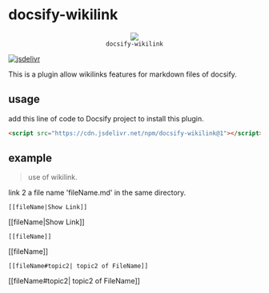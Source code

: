 # docsify-wikilink

<p align="center">
  <img src="https://docsify.js.org/_media/icon.svg" />
  <br />
  <code>docsify-wikilink</code>
</p>

[![jsdelivr](https://data.jsdelivr.com/v1/package/npm/docsify-wikilink/badge)](https://www.jsdelivr.com/package/npm/docsify-wikilink)

This is a plugin allow wikilinks features for markdown files of docsify.

## usage
add this line of code to Docsify project to install this plugin.
```html
<script src="https://cdn.jsdelivr.net/npm/docsify-wikilink@1"></script>
```
## example

> use of wikilink.

link 2 a file name 'fileName.md' in the same directory.

```
[[fileName|Show Link]]  
```
[[fileName|Show Link]]  

```
[[fileName]]
```
[[fileName]]

```
[[fileName#topic2| topic2 of FileName]]
```
[[fileName#topic2| topic2 of FileName]]

